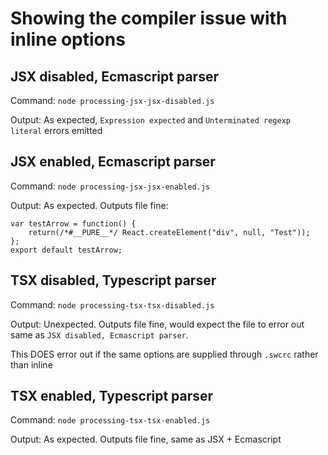 # Showing the compiler issue with inline options

## JSX disabled, Ecmascript parser

Command:
`node processing-jsx-jsx-disabled.js`

Output:
As expected, `Expression expected` and `Unterminated regexp literal` errors emitted

## JSX enabled, Ecmascript parser

Command:
`node processing-jsx-jsx-enabled.js`

Output:
As expected. Outputs file fine:

```
var testArrow = function() {
    return(/*#__PURE__*/ React.createElement("div", null, "Test"));
};
export default testArrow;
```

## TSX disabled, Typescript parser

Command:
`node processing-tsx-tsx-disabled.js`

Output:
Unexpected. Outputs file fine, would expect the file to error out same as `JSX disabled, Ecmascript parser`.

This DOES error out if the same options are supplied through `.swcrc` rather than inline

## TSX enabled, Typescript parser

Command:
`node processing-tsx-tsx-enabled.js`

Output:
As expected. Outputs file fine, same as JSX + Ecmascript
